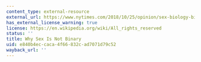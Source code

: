 ```yaml
---
content_type: external-resource
external_url: https://www.nytimes.com/2018/10/25/opinion/sex-biology-binary.html
has_external_license_warning: true
license: https://en.wikipedia.org/wiki/All_rights_reserved
status: ''
title: Why Sex Is Not Binary
uid: e840b4ec-caca-4f66-832c-ad7071d79c52
wayback_url: ''
---
```

